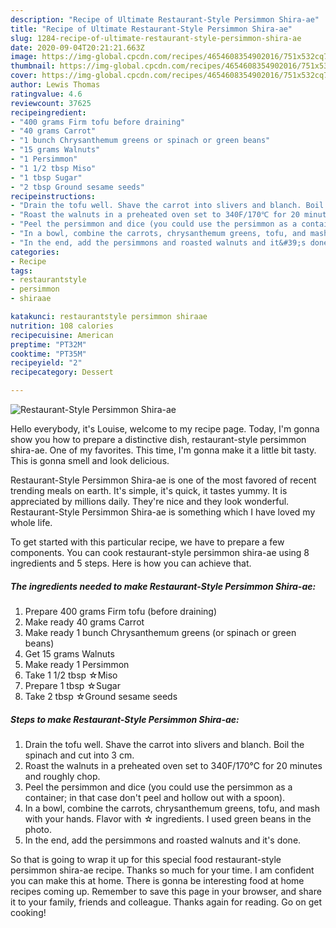 ```yaml
---
description: "Recipe of Ultimate Restaurant-Style Persimmon Shira-ae"
title: "Recipe of Ultimate Restaurant-Style Persimmon Shira-ae"
slug: 1284-recipe-of-ultimate-restaurant-style-persimmon-shira-ae
date: 2020-09-04T20:21:21.663Z
image: https://img-global.cpcdn.com/recipes/4654608354902016/751x532cq70/restaurant-style-persimmon-shira-ae-recipe-main-photo.jpg
thumbnail: https://img-global.cpcdn.com/recipes/4654608354902016/751x532cq70/restaurant-style-persimmon-shira-ae-recipe-main-photo.jpg
cover: https://img-global.cpcdn.com/recipes/4654608354902016/751x532cq70/restaurant-style-persimmon-shira-ae-recipe-main-photo.jpg
author: Lewis Thomas
ratingvalue: 4.6
reviewcount: 37625
recipeingredient:
- "400 grams Firm tofu before draining"
- "40 grams Carrot"
- "1 bunch Chrysanthemum greens or spinach or green beans"
- "15 grams Walnuts"
- "1 Persimmon"
- "1 1/2 tbsp Miso"
- "1 tbsp Sugar"
- "2 tbsp Ground sesame seeds"
recipeinstructions:
- "Drain the tofu well. Shave the carrot into slivers and blanch. Boil the spinach and cut into 3 cm."
- "Roast the walnuts in a preheated oven set to 340F/170℃ for 20 minutes and roughly chop."
- "Peel the persimmon and dice (you could use the persimmon as a container; in that case don&#39;t peel and hollow out with a spoon)."
- "In a bowl, combine the carrots, chrysanthemum greens, tofu, and mash with your hands. Flavor with ☆ ingredients. I used green beans in the photo."
- "In the end, add the persimmons and roasted walnuts and it&#39;s done."
categories:
- Recipe
tags:
- restaurantstyle
- persimmon
- shiraae

katakunci: restaurantstyle persimmon shiraae 
nutrition: 108 calories
recipecuisine: American
preptime: "PT32M"
cooktime: "PT35M"
recipeyield: "2"
recipecategory: Dessert

---
```



![Restaurant-Style Persimmon Shira-ae](https://img-global.cpcdn.com/recipes/4654608354902016/751x532cq70/restaurant-style-persimmon-shira-ae-recipe-main-photo.jpg)

Hello everybody, it's Louise, welcome to my recipe page. Today, I'm gonna show you how to prepare a distinctive dish, restaurant-style persimmon shira-ae. One of my favorites. This time, I'm gonna make it a little bit tasty. This is gonna smell and look delicious.

Restaurant-Style Persimmon Shira-ae is one of the most favored of recent trending meals on earth. It's simple, it's quick, it tastes yummy. It is appreciated by millions daily. They're nice and they look wonderful. Restaurant-Style Persimmon Shira-ae is something which I have loved my whole life.




To get started with this particular recipe, we have to prepare a few components. You can cook restaurant-style persimmon shira-ae using 8 ingredients and 5 steps. Here is how you can achieve that.

<!--inarticleads1-->

##### The ingredients needed to make Restaurant-Style Persimmon Shira-ae:

1. Prepare 400 grams Firm tofu (before draining)
1. Make ready 40 grams Carrot
1. Make ready 1 bunch Chrysanthemum greens (or spinach or green beans)
1. Get 15 grams Walnuts
1. Make ready 1 Persimmon
1. Take 1 1/2 tbsp ☆Miso
1. Prepare 1 tbsp ☆Sugar
1. Take 2 tbsp ☆Ground sesame seeds




<!--inarticleads2-->

##### Steps to make Restaurant-Style Persimmon Shira-ae:

1. Drain the tofu well. Shave the carrot into slivers and blanch. Boil the spinach and cut into 3 cm.
1. Roast the walnuts in a preheated oven set to 340F/170℃ for 20 minutes and roughly chop.
1. Peel the persimmon and dice (you could use the persimmon as a container; in that case don&#39;t peel and hollow out with a spoon).
1. In a bowl, combine the carrots, chrysanthemum greens, tofu, and mash with your hands. Flavor with ☆ ingredients. I used green beans in the photo.
1. In the end, add the persimmons and roasted walnuts and it&#39;s done.




So that is going to wrap it up for this special food restaurant-style persimmon shira-ae recipe. Thanks so much for your time. I am confident you can make this at home. There is gonna be interesting food at home recipes coming up. Remember to save this page in your browser, and share it to your family, friends and colleague. Thanks again for reading. Go on get cooking!
